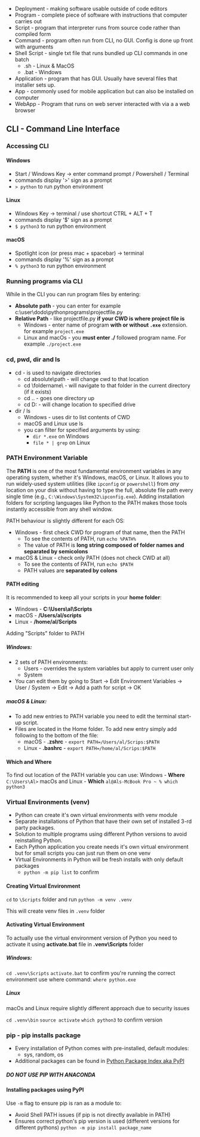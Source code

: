 - Deployment - making software usable outside of code editors
- Program - complete piece of software with instructions that computer carries out
- Script - program that interpreter runs from source code rather than compiled form
- Command - program often run from CLI, no GUI. Config is done up front with arguments
- Shell Script - single txt file that runs bundled up CLI commands in one batch
	- .sh - Linux & MacOS
	- .bat - Windows
- Application - program that has GUI. Usually have several files that installer sets up.
- App - commonly used for mobile application but can also be installed on computer
- WebApp - Program that runs on web server interacted with via a a web browser

## CLI - Command Line Interface

### Accessing CLI

#### Windows
- Start / Windows Key -> enter command prompt / Powershell / Terminal
- commands display '>' sign as a prompt
- `> python` to run python environment 

#### Linux
- Windows Key -> terminal / use shortcut CTRL + ALT + T
- commands display '$' sign as a prompt
- `$ python3` to run python environment 

#### macOS
- Spotlight icon (or press mac + spacebar) -> terminal
- commands display '%' sign as a prompt
- `% python3` to run python environment 

### Running programs via CLI

While in the CLI you can run program files by entering:

- **Absolute path** - you can enter for example c:\user\dodo\pythonprograms\projectfile.py 
- **Relative Path** - like projectfile.py **if your CWD is where project file is**
	- Windows - enter name of program **with or without `.exe`** extension. for example `project.exe`
	- Linux and macOs - you **must enter ./** followed program name. For example `./project.exe`

### cd, pwd, dir and ls

- cd - is used to navigate directories
	-  cd absolute\path - will change cwd to that location
	-  cd \foldername\ - will navigate to that folder in the current directory (if it exists) 
	-  cd .. - goes one directory up
	-  cd D: - will change location to specified drive 
- dir / ls
	- Windows - uses dir to list contents of CWD
	- macOS and Linux use ls
	- you can filter for specified arguments by using:
		- `dir *.exe` on Windows
		- `file * | grep` on Linux

### PATH Environment Variable

The **PATH** is one of the most fundamental environment variables in any operating system, whether it's Windows, macOS, or Linux.
It allows you to run widely-used system utilities (like `ipconfig` or `powershell`) from _any_ location on your disk without having to type the full, absolute file path every single time (e.g., `C:\Windows\System32\ipconfig.exe`).
Adding installation folders for scripting languages like Python to the PATH makes those tools instantly accessible from any shell window.

PATH behaviour is slightly different for each OS:
- Windows - first check CWD for program of that name, then the PATH
	- To see the contents of PATH, run `echo %PATH%`
	- The value of PATH is **long string composed of folder names and separated by semicolons**
- macOS & Linux - check only PATH (does not check CWD at all)
	- To see the contents of PATH, run `echo $PATH`
	- PATH values are **separated by colons**

#### PATH editing

It is recommended to keep all your scripts in your **home folder**:

- Windows - **C:\Users\al\Scripts** 
- macOS - **/Users/al/scripts**
- Linux - **/home/al/Scripts**

Adding "Scripts" folder to PATH

##### Windows:

- 2 sets of PATH environments:
	- Users - overrides the system variables but apply to current user only
	- System
- You can edit them by going to Start -> Edit Environment Variables -> User / System -> Edit -> Add a path for script -> OK

##### macOS & Linux:
- To add new entries to PATH variable you need to edit the terminal start-up script.
- Files are located in the Home folder. To add new entry simply add following to the bottom of the file:
	- macOS - **.zshrc** - `export PATH=/Users/al/Scrips:$PATH`
	- Linux - **.bashrc** - `export PATH=/home/al/Scrips:$PATH`

#### Which and Where

To find out location of the PATH variable you can use:
Windows - **Where** `C:\Users\Al>`
macOs and Linux - **Which** `al@Als-McBook Pro ~ % which python3`


### Virtual Environments (venv)

- Python can create it's own virtual environments with venv module
- Separate installations of Python that have their own set of installed 3-rd party packages.
- Solution to multiple programs using different Python versions to avoid reinstalling Python.
- Each Python application you create needs it's own virtual environment but for small scripts you can just run them on one venv
- Virtual Environments in Python will be fresh installs with only default packages 
	- `python -m pip list` to confirm

#### Creating Virtual Environment

`cd` to `\Scripts` folder and run `python -m venv .venv`

This will create venv files in `.venv` folder

#### Activating Virtual Environment

To actually use the virtual environment version of Python you need to activate it using **activate.bat** file in **.venv\Scripts** folder

##### Windows:

`cd .venv\Scripts`
`activate.bat`
to confirm you're running the correct environment use where command:
`where python.exe`

##### Linux

macOs and Linux require slightly different approach due to security issues

`cd .venv\bin`
`source activate`
`which python3` to confirm version

### pip - pip installs package

- Every installation of Python comes with pre-installed, default modules:
	- sys, random, os
- Additional packages can be found in [Python Package Index aka PyPI ](https://pypi.org)
##### DO NOT USE PIP WITH ANACONDA

#### Installing packages using PyPI

Use `-m` flag to ensure pip is ran as a module to:
- Avoid Shell PATH issues (if pip is not directly available in PATH)
- Ensures correct python's pip version is used (different versions for different pythons)
`python -m pip install package_name`
